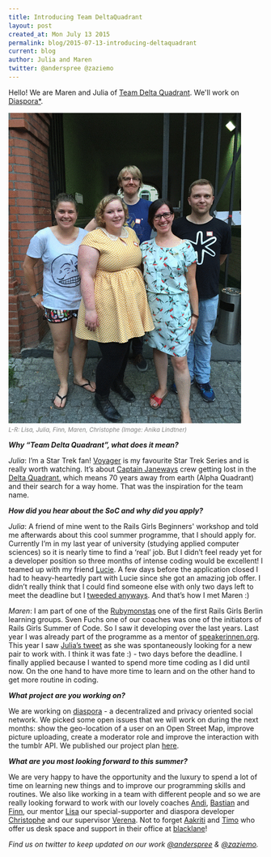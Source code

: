 ```yaml
---
title: Introducing Team DeltaQuadrant
layout: post
created_at: Mon July 13 2015
permalink: blog/2015-07-13-introducing-deltaquadrant
current: blog
author: Julia and Maren
twitter: @anderspree @zaziemo
---
```


Hello! We are Maren and Julia of [Team Delta Quadrant](https://teams.railsgirlssummerofcode.org/teams/23). We'll work on [Diaspora*](https://diasporafoundation.org).

<img src="/img/blog/2015/introducing-team-delta-quadrant.gif" alt="Team Delta Quadrant">
<br><font color="grey"><small><i>L-R: Lisa, Julia, Finn, Maren, Christophe (Image: Anika Lindtner)</i></small></font>


**_Why “Team Delta Quadrant”, what does it mean?_**


_Julia_: I’m a Star Trek fan! [Voyager](http://en.memory-alpha.wikia.com/wiki/Star_Trek:_Voyager) is my favourite Star Trek Series and is really worth watching. It’s about [Captain Janeways](http://en.memory-alpha.wikia.com/wiki/Kathryn_Janeway) crew getting lost in the [Delta Quadrant.](http://en.memory-alpha.wikia.com/wiki/Delta_Quadrant) which means 70 years away from earth (Alpha Quadrant) and their search for a way home. That was the inspiration for the team name.


**_How did you hear about the SoC and why did you apply?_**

_Julia_: A friend of mine went to the Rails Girls Beginners' workshop and told me afterwards about this cool summer programme, that I should apply for. Currently I’m in my last year of university (studying applied computer sciences) so it is nearly time to find a ‘real’ job. But I didn’t feel ready yet for a developer position so three months of intense coding would be excellent!
I teamed up with my friend [Lucie](https://twitter.com/Autofocus). A few days before the application closed I had to heavy-heartedly part with Lucie since she got an amazing job offer. I didn’t really think that I could find someone else with only two days left to meet the deadline but I [tweeded anyways](https://twitter.com/anderspree/status/586940329649184769). And that’s how I met Maren :)


_Maren_: I am part of one of the [Rubymonstas](http://rubymonstas.org/) one of the first Rails Girls Berlin learning groups. Sven Fuchs one of our coaches was one of the initiators of Rails Girls Summer of Code. So I saw it developing over the last years. Last year I was already part of the programme as a mentor of [speakerinnen.org](www.speakerinnen.org). This year I saw [Julia’s tweet](https://twitter.com/anderspree/status/586940329649184769) as she was spontaneously looking for a new pair to work with. I think it was fate :) - two days before the deadline. I finally applied because I wanted to spend more time coding as I did until now. On the one hand to have more time to learn and on the other hand to get more routine in coding. 

**_What project are you working on?_**

We are working on [diaspora](https://diasporafoundation.org/) - a decentralized and privacy oriented social network. We picked some open issues that we will work on during the next months: show the geo-location of a user on an Open Street Map, improve picture uploading, create a moderator role and improve the interaction with the tumblr API. We published our project plan [here]( https://github.com/TeamDeltaQuadrant/project_plan/blob/master/plan.md).

**_What are you most looking forward to this summer?_**

We are very happy to have the opportunity and the luxury to spend a lot of time on learning new things and to improve our programming skills and routines. We also like working in a team with different people and so we are really looking forward to work with our lovely coaches [Andi](https://twitter.com/A5308Y), [Bastian]( https://twitter.com/bastianalbers) and [Finn](https://twitter.com/finnpauls), our mentor [Lisa](https://wk3.org/people/97af6df26ecc6c55) our special-supporter and diaspora developer [Christophe]( https://wk3.org/people/6afb9a20cafd8f6d) and our supervisor [Verena](https://twitter.com/viddity). Not to forget [Aakriti](https://twitter.com/aakritiagupta) and [Timo](https://twitter.com/troessner) who offer us desk space and support in their office at [blacklane](https://www.blacklane.com/)!

_Find us on twitter to keep updated on our work [@anderspree]( https://twitter.com/anderspree) & [@zaziemo](https://twitter.com/zaziemo)._ 
